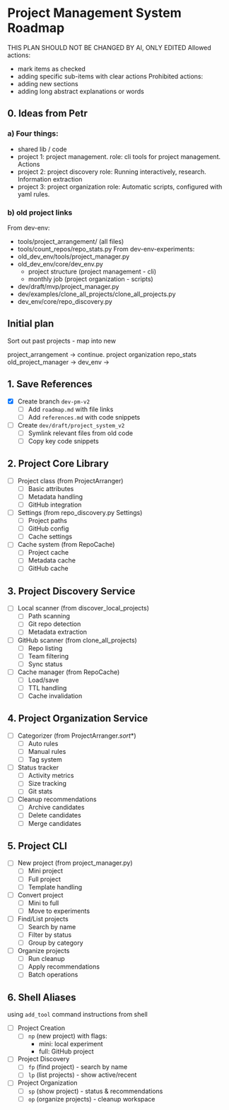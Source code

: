 # Project Management System Roadmap

THIS PLAN SHOULD NOT BE CHANGED BY AI, ONLY EDITED
Allowed actions:
- mark items as checked 
- adding specific sub-items with clear actions
Prohibited actions:
- adding new sections
- adding long abstract explanations or words

## 0. Ideas from Petr
### a) Four things:
- shared lib / code
- project 1: project management. 
role: cli tools for project management. Actions
- project 2: project discovery
role: Running interactively, research. Information extraction
- project 3: project organization
role: Automatic scripts, configured with yaml rules.

### b) old project links
From dev-env:
- tools/project_arrangement/ (all files)
- tools/count_repos/repo_stats.py
From dev-env-experiments:
- old_dev_env/tools/project_manager.py
- old_dev_env/core/dev_env.py
  - project structure (project management - cli)
  - monthly job (project organization - scripts)
- dev/draft/mvp/project_manager.py
- dev/examples/clone_all_projects/clone_all_projects.py
- dev_env/core/repo_discovery.py

## Initial plan

Sort out past projects - map into new

project_arrangement -> continue. project organization
repo_stats
old_project_manager -> 
dev_env -> 




## 1. Save References
- [x] Create branch `dev-pm-v2`
  - [ ] Add `roadmap.md` with file links
  - [ ] Add `references.md` with code snippets
- [ ] Create `dev/draft/project_system_v2`
  - [ ] Symlink relevant files from old code
  - [ ] Copy key code snippets

## 2. Project Core Library
- [ ] Project class (from ProjectArranger)
  - [ ] Basic attributes
  - [ ] Metadata handling
  - [ ] GitHub integration
- [ ] Settings (from repo_discovery.py Settings)
  - [ ] Project paths
  - [ ] GitHub config
  - [ ] Cache settings
- [ ] Cache system (from RepoCache)
  - [ ] Project cache
  - [ ] Metadata cache
  - [ ] GitHub cache

## 3. Project Discovery Service
- [ ] Local scanner (from discover_local_projects)
  - [ ] Path scanning
  - [ ] Git repo detection
  - [ ] Metadata extraction
- [ ] GitHub scanner (from clone_all_projects)
  - [ ] Repo listing
  - [ ] Team filtering
  - [ ] Sync status
- [ ] Cache manager (from RepoCache)
  - [ ] Load/save
  - [ ] TTL handling
  - [ ] Cache invalidation

## 4. Project Organization Service
- [ ] Categorizer (from ProjectArranger._sort_*)
  - [ ] Auto rules
  - [ ] Manual rules
  - [ ] Tag system
- [ ] Status tracker
  - [ ] Activity metrics
  - [ ] Size tracking
  - [ ] Git stats
- [ ] Cleanup recommendations
  - [ ] Archive candidates
  - [ ] Delete candidates
  - [ ] Merge candidates

## 5. Project CLI
- [ ] New project (from project_manager.py)
  - [ ] Mini project
  - [ ] Full project
  - [ ] Template handling
- [ ] Convert project
  - [ ] Mini to full
  - [ ] Move to experiments
- [ ] Find/List projects
  - [ ] Search by name
  - [ ] Filter by status
  - [ ] Group by category
- [ ] Organize projects
  - [ ] Run cleanup
  - [ ] Apply recommendations
  - [ ] Batch operations

## 6. Shell Aliases
using `add_tool` command instructions from shell
- [ ] Project Creation
  - [ ] `np` (new project) with flags:
    - mini: local experiment
    - full: GitHub project
    
- [ ] Project Discovery
  - [ ] `fp` (find project) - search by name
  - [ ] `lp` (list projects) - show active/recent
  
- [ ] Project Organization
  - [ ] `sp` (show project) - status & recommendations
  - [ ] `op` (organize projects) - cleanup workspace
